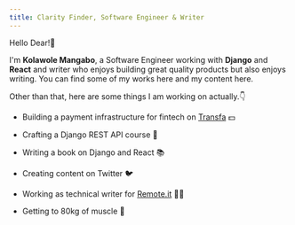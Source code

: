 ```yaml
---
title: Clarity Finder, Software Engineer & Writer
---
```


Hello Dear!👋

I'm **Kolawole Mangabo**, a Software Engineer working with **Django** and **React** and writer who enjoys building great quality products but also enjoys writing. You can find some of my works here and my content here.

Other than that, here are some things I am working on actually.👇‍

- Building a payment infrastructure for fintech on [Transfa](https://transfapp.com) 💵

- Crafting a Django REST API course 🤯

- Writing a book on Django and React 📚

- Creating content on Twitter 🐦

- Working as technical writer for [Remote.it](https://remote.it/) 👨‍💻

- Getting to 80kg of muscle 💪
